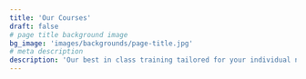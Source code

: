 ```yaml
---
title: 'Our Courses'
draft: false
# page title background image
bg_image: 'images/backgrounds/page-title.jpg'
# meta description
description: 'Our best in class training tailored for your individual needs'
---
```


